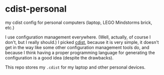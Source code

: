 # cdist-personal
my cdist config for personal computers (laptop, LEGO Mindstorms brick, etc.)

I use configuration management everywhere. (Well, actually, of course I don't, but I really should.)
I picked [cdist](https://github.com/ungleich/cdist/), because it is very simple, it doesn't get in the way like some other configuration management tools do, and because I think having a proper programming language for generating the configuration is a good idea (despite the drawbacks).

This repo stores my `.cdist` for my laptop and other personal devices.
